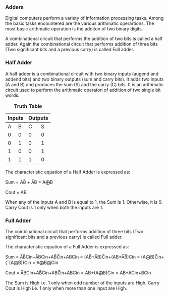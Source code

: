 ### Adders
Digital computers perform a variety of information processing tasks. Among the basic tasks encountered are the various arithmatic operartions. The most basic arithmatic operation is the additon of two binary digits.

A combinational circuit that performs the addition of two bits is called a half adder. Again the combinational circuit that performs addition of three bits (Two significant bits and a previous carry) is called Full adder.

### Half Adder
A half adder is a combinational circuit with two binary inputs (augend and addend bits) and two binary outputs (sum and carry bits). It adds two inputs (A and B) and produces the sum (S) and the carry (C) bits. It is an arithmatic circuit used to perform the arithmatic operaton of addition of two single bit words.

   <table>
    <caption><b>Truth Table</b></caption>
                            <thead>
                                <tr>
                                    <th colspan="2">Inputs</th><th colspan="2">Outputs</th>
                                </tr>
                            </thead>
                            <tbody>
                                <tr>
                                    <td>A</td> <td>B</td> <td>C</td> <td>S</td>
                                </tr>
                                <tr>
                                    <td>0</td> <td>0</td> <td>0</td> <td>0</td>
                                </tr>
                                <tr>
                                    <td>0</td> <td>1</td> <td>0</td> <td>1</td>
                                </tr>
                                <tr>
                                    <td>1</td> <td>0</td> <td>0</td> <td>1</td>
                                </tr>
                                <tr>
                                    <td>1</td> <td>1</td> <td>1</td> <td>0</td>
                                </tr>
                            </tbody>
                        </table>

The characteristic equation of a Half Adder is expressed as:

Sum = AB̅ + A̅B
    = A⨁B
    
Cout = AB

When any of the inputs A and B is equal to 1, the Sum is 1. Otherwise, it is 0.
Carry Cout is 1 only when both the inputs are 1.

### Full Adder

The combinational circuit that performs addition of three bits (Two significant bits and a previous carry) is called Full adder.

The characteristic equation of a Full Adder is expressed as:

Sum = A̅B̅Cin+A̅BCin+AB̅C̅in+ABCin
       = (AB̅+A̅B)C̅in+(AB+A̅B̅)Cin
       = (A⨁B)C̅in+(¯(A⨁B))Cin
       = A⨁B⨁Cin

Cout = A̅BCin+AB̅Cin+ABC̅in+ABCin
     = AB+(A⨁B)Cin
     = AB+ACin+BCin

The Sum is High i.e. 1 only when odd number of the inputs are High.
Carry Cout is High i.e. 1 only when more than one input are High.

